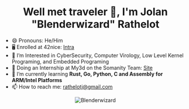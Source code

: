 <h1 align="center">Well met traveler 👋, I'm Jolan "Blenderwizard" Rathelot</h1>

- 😄 Pronouns: He/Him
- 🖥️ Enrolled at 42nice: [Intra](https://profile.intra.42.fr/users/jrathelo)
- 🔭 I’m Interested in CyberSecurity, Computer Virology, Low Level Kernel Programing, and Embedded Programing
- 💼 Doing an Internship at My3d on the Somanity Team: [Site](https://www.somanity.com/)
- 🌱 I’m currently learning **Rust, Go, Python, C and Assembly for ARM/Intel Platforms**
- 📫 How to reach me: [rathelotj@gmail.com](mailto:rathelotj@gmail.com?subject=[Github_Contact])

<p align="center"><img align="center" src="https://github-readme-stats.vercel.app/api/top-langs?username=Blenderwizard&show_icons=true&locale=en&layout=compact&theme=dracula" alt="Blenderwizard" /></p>

<!--
**Blenderwizard/Blenderwizard** is a ✨ _special_ ✨ repository because its `README.md` (this file) appears on your GitHub profile.

Here are some ideas to get you started:

- 🔭 I’m currently working on ...
- 🌱 I’m currently learning ...
- 👯 I’m looking to collaborate on ...
- 🤔 I’m looking for help with ...
- 💬 Ask me about ...
- 📫 How to reach me: ...
- 😄 Pronouns: ...
- ⚡ Fun fact: ...
-->

